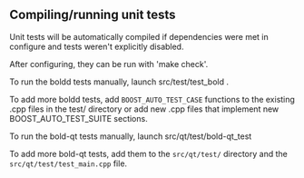 Compiling/running unit tests
------------------------------------

Unit tests will be automatically compiled if dependencies were met in configure
and tests weren't explicitly disabled.

After configuring, they can be run with 'make check'.

To run the boldd tests manually, launch src/test/test_bold .

To add more boldd tests, add `BOOST_AUTO_TEST_CASE` functions to the existing
.cpp files in the test/ directory or add new .cpp files that
implement new BOOST_AUTO_TEST_SUITE sections.

To run the bold-qt tests manually, launch src/qt/test/bold-qt_test

To add more bold-qt tests, add them to the `src/qt/test/` directory and
the `src/qt/test/test_main.cpp` file.

